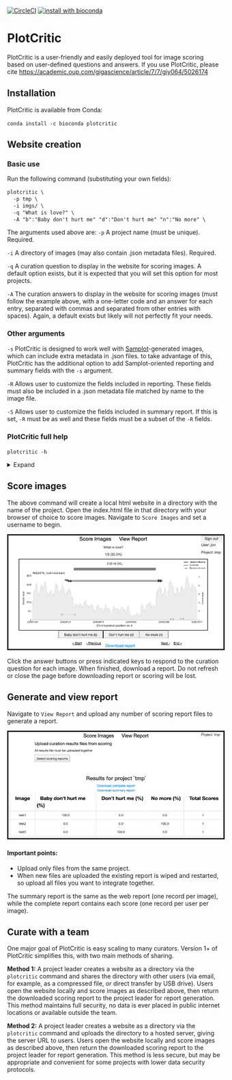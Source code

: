 [![CircleCI](https://circleci.com/gh/jbelyeu/PlotCritic/tree/master.svg?style=svg)](https://circleci.com/gh/jbelyeu/PlotCritic/tree/master)
[![install with bioconda](https://img.shields.io/badge/install%20with-bioconda-brightgreen.svg?style=flat)](http://bioconda.github.io/recipes/plotcritic/README.html)


# PlotCritic
PlotCritic is a user-friendly and easily deployed tool for image scoring based on user-defined questions and answers.
If you use PlotCritic, please cite https://academic.oup.com/gigascience/article/7/7/giy064/5026174

## Installation
PlotCritic is available from Conda:

`conda install -c bioconda plotcritic`

## Website creation

### Basic use

Run the following command (substituting your own fields):
```
plotcritic \
  -p tmp \
  -i imgs/ \
  -q "What is love?" \
  -A "b":"Baby don't hurt me" "d":"Don't hurt me" "n":"No more" \
```

The arguments used above are:
`-p` A project name (must be unique). Required.

`-i` A directory of images (may also contain .json metadata files). Required.

`-q` A curation question to display in the website for scoring images. A default option exists, but it is expected that you will set this option for most projects.

`-A` The curation answers to display in the website for scoring images (must follow the example above, with a one-letter code and an answer for each entry, separated with commas and separated from other entries with spaces). Again, a default exists but likely will not perfectly fit your needs.

### Other arguments

`-s` PlotCritic is designed to work well with [Samplot](https://github.com/ryanlayer/samplot)-generated images, which can include extra metadata in .json files. to take advantage of this, PlotCritic has the additional option to add Samplot-oriented reporting and summary fields with the `-s` argument.

`-R` Allows user to customize the fields included in reporting. These fields must also be included in a .json metadata file matched by name to the image file.

`-S` Allows user to customize the fields included in summary report. If this is set, `-R` must be as well and these fields must be a subset of the `-R` fields.

### PlotCritic full help 

`plotcritic -h`

<details>
  <summary>Expand</summary>

```
PLOTCRITIC v1.0.0
usage: plotcritic [-h] -p PROJECT -i IMAGES_DIR [-s] [-q CURATION_QUESTION]
                  [-A CURATION_ANSWERS [CURATION_ANSWERS ...]]
                  [-R REPORT_FIELDS [REPORT_FIELDS ...]]
                  [-S SUMMARY_FIELDS [SUMMARY_FIELDS ...]]

Deploy a website for image curation

optional arguments:
  -h, --help            show this help message and exit
  -p PROJECT, --project PROJECT
                        Unique name for the project (default: None)
  -i IMAGES_DIR, --images_dir IMAGES_DIR
                        directory of images and metadata files for curation
                        (default: None)
  -s, --use_samplot_defaults
                        Use samplot-oriented default reporting_fields and
                        summary_fields. Ignores `--summary_fields` and
                        `--reporting_fields`. Default reporting fields: Image,
                        chrom, start, end, sv_type, reference, bams, titles,
                        output_file, transcript_file, window, max_depth
                        Default summary fields: Image, chrom, start, end,
                        sv_type (default: False)
  -q CURATION_QUESTION, --curation_question CURATION_QUESTION
                        The curation question to show in the PlotCritic
                        website. Samplot-oriented default. (default: Does the
                        top sample support the variant type shown? If so, does
                        it appear to be a de novo mutation? Choose one answer
                        from below or type the corresponding letter key.)
  -A CURATION_ANSWERS [CURATION_ANSWERS ...], --curation_answers CURATION_ANSWERS [CURATION_ANSWERS ...]
                        colon-separated key,values pairs of 1-letter codes and
                        associated curation answers for the curation question
                        (i.e: 'key1','value1' 'key2','value2'). Default (based
                        on default question): "s":"Supports" "n":"Does not
                        support" "d":"De novo" (default: None)
  -R REPORT_FIELDS [REPORT_FIELDS ...], --report_fields REPORT_FIELDS [REPORT_FIELDS ...]
                        space-separated list of info fields about the image.
                        If omitted, only the image name will be included in
                        report (default: None)
  -S SUMMARY_FIELDS [SUMMARY_FIELDS ...], --summary_fields SUMMARY_FIELDS [SUMMARY_FIELDS ...]
                        subset of the report fields that will be shown in the
                        web report after scoring.Space-separated. If omitted,
                        only the image name will be included in report
                        (default: None)
```
</details>


## Score images

The above command will create a local html website in a directory with the name of the project. Open the index.html file in that directory with your browser of choice to score images. Navigate to `Score Images` and set a username to begin.

<center>
  <kbd>
    <img src="/doc/imgs/scoring.png" style="border:solid"/>
  </kbd>
</center>

Click the answer buttons or press indicated keys to respond to the curation question for each image. When finished, download a report. Do not refresh or close the page before downloading report or scoring will be lost.

## Generate and view report
Navigate to `View Report` and upload any number of scoring report files to generate a report.

<center>
  <kbd>
    <img src="/doc/imgs/reporting.png" style="border:solid"/>
  </kbd>
</center>

#### Important points:

* Upload only files from the same project. 
* When new files are uploaded the existing report is wiped and restarted, so upload all files you want to integrate together.

The summary report is the same as the web report (one record per image), while the complete report contains each score (one record per user per image).

## Curate with a team
One major goal of PlotCritic is easy scaling to many curators. Version 1+ of PlotCritic simplifies this, with two main methods of sharing.

**Method 1:** A project leader creates a website as a directory via the `plotcritic` command and shares the directory with other users (via email, for example, as a compressed file, or direct transfer by USB drive). Users open the website locally and score images as described above, then return the downloaded scoring report to the project leader for report generation. This method maintains full security, no data is ever placed in public internet locations or available outside the team.

**Method 2:** A project leader creates a website as a directory via the `plotcritic` command and uploads the directory to a hosted server, giving the server URL to users. Users open the website locally and score images as described above, then return the downloaded scoring report to the project leader for report generation. This method is less secure, but may be appropriate and convenient for some projects with lower data security protocols.
